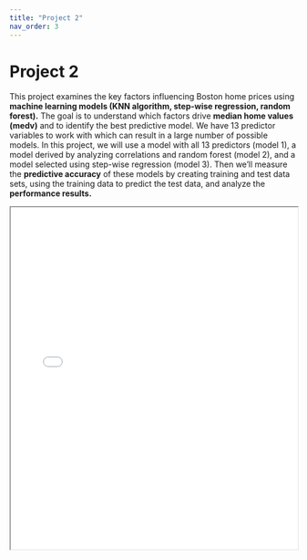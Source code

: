 ```yaml
---
title: "Project 2"
nav_order: 3
---
```


# Project 2

This project examines the key factors influencing Boston home prices using **machine learning models (KNN algorithm, step-wise regression, random forest).** The goal is to understand which factors drive **median home values (medv)** and to identify the best predictive model. We have 13 predictor variables to work with which can result in a large number of possible models. In this project, we will use a model with all 13 predictors (model 1), a model derived by analyzing correlations and random forest (model 2), and a model selected using step-wise regression (model 3). Then we’ll measure the **predictive accuracy** of these models by creating training and test data sets, using the training data to predict the test data, and analyze the **performance results.**

<iframe src="boston project.html" width="100%" height="600px"></iframe>
